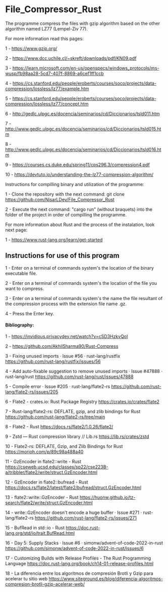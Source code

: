 #     File_Compressor_Rust

The programme compress the files with gzip algorithm based on the other algorithm named LZ77 (Lempel-Ziv 77).

For more information read this pages:

1 - https://www.gzip.org/

2 - https://www.dcc.uchile.cl/~skreft/downloads/pdf/KN09.pdf

3 - https://learn.microsoft.com/en-us/openspecs/windows_protocols/ms-wusp/fb98aa28-5cd7-407f-8869-a6cef1ff1ccb

4 - https://cs.stanford.edu/people/eroberts/courses/soco/projects/data-compression/lossless/lz77/example.htm

5 - https://cs.stanford.edu/people/eroberts/courses/soco/projects/data-compression/lossless/lz77/concept.htm

6 - http://gedlc.ulpgc.es/docencia/seminarios/cd/Diccionarios/tsld011.htm

7 - http://www.gedlc.ulpgc.es/docencia/seminarios/cd/Diccionarios/tsld015.htm

8 - http://www.gedlc.ulpgc.es/docencia/seminarios/cd/Diccionarios/tsld016.htm

9 - https://courses.cs.duke.edu/spring11/cps296.3/compression4.pdf

10 - https://devtuto.io/understanding-the-lz77-compression-algorithm/

Instructions for compilling binary and utilization of the programme:

1 - Clone the repository with the next command: git clone https://github.com/NisarLDev/File_Compressor_Rust

2 - Execute the next command: "cargo run" (without braquets) into the folder of the project in order of compilling the programme.

For more information about Rust and the process of the instalation, look next page:

1 - https://www.rust-lang.org/learn/get-started


##     Instructions for use of this program 

 1 - Enter on a terminal of commands system's the location of the binary executable file.

 2 - Enter on a terminal of commands system's the location of the file you want to compress.   

 3 - Enter on a terminal of commands system's the name the file resultant of the compression process with the extension file name .gz.
 
 4 - Press the Enter key.


####     Bibliography:

1 -   https://invidious.privacydev.net/watch?v=cSD3HzkvQoI

2 -   https://github.com/AkhilSharma90/Rust-Compress

3 -   Fixing unused imports · Issue #56 · rust-lang/rustfix
      https://github.com/rust-lang/rustfix/issues/56

4 -   Add auto-fixable suggestion to remove unused imports · Issue #47888 · rust-lang/rust
      https://github.com/rust-lang/rust/issues/47888


5 -   Compile error · Issue #205 · rust-lang/flate2-rs
      https://github.com/rust-lang/flate2-rs/issues/205

6 -   Flate2 - crates.io: Rust Package Registry
      https://crates.io/crates/flate2

7 -   Rust-lang/flate2-rs: DEFLATE, gzip, and zlib bindings for Rust
      https://github.com/rust-lang/flate2-rs/tree/main

8 -   Flate2 - Rust
      https://docs.rs/flate2/1.0.26/flate2/

9 -   Zstd — Rust compression library // Lib.rs
      https://lib.rs/crates/zstd

10 -  Flate2-rs: DEFLATE, Gzip, and Zlib Bindings for Rust
      https://morioh.com/p/89c98a488a40

11 -  GzEncoder in flate2::write - Rust
      https://cseweb.ucsd.edu/classes/sp22/cse223B-a/tribbler/flate2/write/struct.GzEncoder.html

12 -  GzEncoder in flate2::bufread - Rust
      https://docs.rs/flate2/latest/flate2/bufread/struct.GzEncoder.html

13 -  flate2::write::GzEncoder - Rust
      https://huonw.github.io/tz-search/flate2/write/struct.GzEncoder.html

14 -  write::GzEncoder doesn't encode a huge buffer · Issue #271 · rust-lang/flate2-rs
      https://github.com/rust-lang/flate2-rs/issues/271

15 -  BufRead in std::io - Rust
      https://doc.rust-lang.org/std/io/trait.BufRead.html

16 -  Day 5: Supply Stacks · Issue #6 · simonw/advent-of-code-2022-in-rust
      https://github.com/simonw/advent-of-code-2022-in-rust/issues/6

17 - Customizing Builds with Release Profiles - The Rust Programming Language
     https://doc.rust-lang.org/book/ch14-01-release-profiles.html

18 - La diferencia entre los algoritmos de compresión Brotli y Gzip para acelerar tu sitio web
     https://www.siteground.es/blog/diferencia-algoritmos-compresion-brotli-gzip-acelerar-web/
